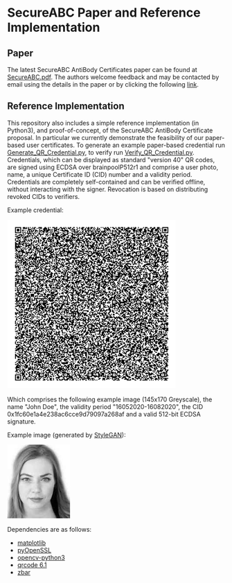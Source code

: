 # SecureABC Paper and Reference Implementation

## Paper
The latest SecureABC AntiBody Certificates paper can be found at [SecureABC.pdf](SecureABC.pdf). The authors welcome feedback and may be contacted by email using the details in the paper or by clicking the following [link](mailto:chicks@turing.ac.uk;dbutler@turing.ac.uk;cm@warwick.ac.uk;jon.crowcroft@cl.cam.ac.uk?subject=[SecureABC]).

## Reference Implementation

This repository also includes a simple reference implementation (in Python3), and proof-of-concept, of the SecureABC AntiBody Certificate proposal. In particular we currently demonstrate the feasibility of our paper-based user certificates. To generate an example paper-based credential run [Generate_QR_Credential.py](Generate_QR_Credential.py), to verify run [Verify_QR_Credential.py](Verify_QR_Credential.py). Credentials, which can be displayed as standard "version 40" QR codes, are signed using ECDSA over brainpoolP512r1 and comprise a user photo, name, a unique Certificate ID (CID) number and a validity period. Credentials are completely self-contained and can be verified offline, without interacting with the signer. Revocation is based on distributing revoked CIDs to verifiers.

Example credential:

![example credential](user_qr.png "Example ImmuneSecure QR code")

Which comprises the following example image (145x170 Greyscale), the name "John Doe", the validity period "16052020-16082020", the CID 0x1fc60e1a4e238ac6cce9d79097a268af and a valid 512-bit ECDSA signature.

Example image (generated by [StyleGAN](https://github.com/NVlabs/stylegan)):

![example image](user_bw.jpeg "Example ImmuneSecure QR code")

Dependencies are as follows:
* [matplotlib](https://pypi.org/project/matplotlib/)
* [pyOpenSSL](https://pypi.org/project/pyOpenSSL/)
* [opencv-python3](https://pypi.org/project/opencv-python/)
* [qrcode 6.1](https://pypi.org/project/qrcode/)
* [zbar](http://zbar.sourceforge.net)
